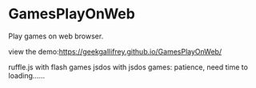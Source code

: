 # GamesPlayOnWeb
Play games on web browser. 

view the demo:https://geekgallifrey.github.io/GamesPlayOnWeb/

ruffle.js with flash games
jsdos with jsdos games: patience, need time to loading……
